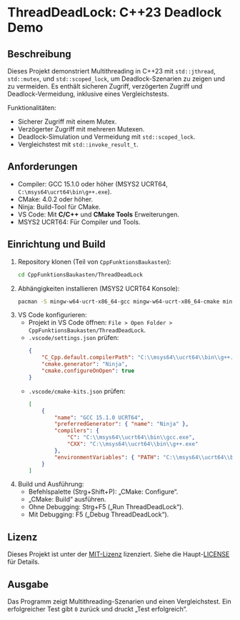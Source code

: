 # ThreadDeadLock: C++23 Deadlock Demo

## Beschreibung
Dieses Projekt demonstriert Multithreading in C++23 mit `std::jthread`, `std::mutex`, und `std::scoped_lock`, um Deadlock-Szenarien zu zeigen und zu vermeiden. Es enthält sicheren Zugriff, verzögerten Zugriff und Deadlock-Vermeidung, inklusive eines Vergleichstests.

Funktionalitäten:
- Sicherer Zugriff mit einem Mutex.
- Verzögerter Zugriff mit mehreren Mutexen.
- Deadlock-Simulation und Vermeidung mit `std::scoped_lock`.
- Vergleichstest mit `std::invoke_result_t`.

## Anforderungen
- Compiler: GCC 15.1.0 oder höher (MSYS2 UCRT64, `C:\msys64\ucrt64\bin\g++.exe`).
- CMake: 4.0.2 oder höher.
- Ninja: Build-Tool für CMake.
- VS Code: Mit **C/C++** und **CMake Tools** Erweiterungen.
- MSYS2 UCRT64: Für Compiler und Tools.

## Einrichtung und Build
1. Repository klonen (Teil von `CppFunktionsBaukasten`):
   ```bash
   cd CppFunktionsBaukasten/ThreadDeadLock
   ```
2. Abhängigkeiten installieren (MSYS2 UCRT64 Konsole):
   ```bash
   pacman -S mingw-w64-ucrt-x86_64-gcc mingw-w64-ucrt-x86_64-cmake mingw-w64-ucrt-x86_64-ninja mingw-w64-ucrt-x86_64-gdb
   ```
3. VS Code konfigurieren:
   - Projekt in VS Code öffnen: `File > Open Folder > CppFunktionsBaukasten/ThreadDeadLock`.
   - `.vscode/settings.json` prüfen:
     ```json
     {
         "C_Cpp.default.compilerPath": "C:\\msys64\\ucrt64\\bin\\g++.exe",
         "cmake.generator": "Ninja",
         "cmake.configureOnOpen": true
     }
     ```
   - `.vscode/cmake-kits.json` prüfen:
     ```json
     [
         {
             "name": "GCC 15.1.0 UCRT64",
             "preferredGenerator": { "name": "Ninja" },
             "compilers": {
                 "C": "C:\\msys64\\ucrt64\\bin\\gcc.exe",
                 "CXX": "C:\\msys64\\ucrt64\\bin\\g++.exe"
             },
             "environmentVariables": { "PATH": "C:\\msys64\\ucrt64\\bin;${env:PATH}" }
         }
     ]
     ```
4. Build und Ausführung:
   - Befehlspalette (Strg+Shift+P): „CMake: Configure“.
   - „CMake: Build“ ausführen.
   - Ohne Debugging: Strg+F5 („Run ThreadDeadLock“).
   - Mit Debugging: F5 („Debug ThreadDeadLock“).

## Lizenz
Dieses Projekt ist unter der [MIT-Lizenz](../LICENSE) lizenziert. Siehe die Haupt-[LICENSE](../LICENSE) für Details.

## Ausgabe
Das Programm zeigt Multithreading-Szenarien und einen Vergleichstest. Ein erfolgreicher Test gibt `0` zurück und druckt „Test erfolgreich“.